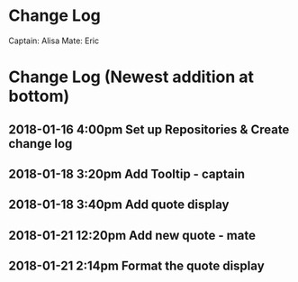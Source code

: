 Change Log
=============
Captain:    Alisa
Mate:       Eric


Change Log (Newest addition at bottom)
======================================
## 2018-01-16 4:00pm Set up Repositories & Create change log
## 2018-01-18 3:20pm Add Tooltip - captain
## 2018-01-18 3:40pm Add quote display
## 2018-01-21 12:20pm Add new quote - mate
## 2018-01-21 2:14pm Format the quote display